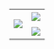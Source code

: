 <table cellpadding="0" cellspacing="0" border="0">
  <tr>
    <td rowspan="2">
      <p align="left"> <a href="https://github.com/fekenzofugi">
  <img align="center" src="https://github-readme-stats.vercel.app/api/top-langs/?username=fekenzofugi&langs_count=100&theme=dark" />
</a> </p></td>
    <td><a href="https://github.com/fekenzofugi">
   <img align="center" src="https://github-readme-stats.vercel.app/api?username=fekenzofugi&show_icons=true&theme=dark&line_height=33&include_all_commits=true"/>
</a> </td>
  </tr>
  <tr>
    <td><a href="https://github.com/fekenzofugi">
   <img align="center" src="https://github-readme-streak-stats.herokuapp.com/?user=fekenzofugi&theme=dark&line_height=20"/>
</a></td> 
  </tr>
  </table>

